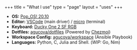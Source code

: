 +++
title = "What I use"
type = "page"
layout = "uses"
+++
- **OS:** [Pop_OS! 20.10](https://pop.system76.com/)
- **Editor:** [VSCode](https://code.visualstudio.com/) (main driver) / [micro](https://micro-editor.github.io/) (terminal)
- **Keyboard:** [Ducky One 2 SF RGB](https://www.duckychannel.com.tw/en/Ducky-One2-SF)
- **Dotfiles:** [agucova/dotfiles](https://github.com/agucova/dotfiles) (Powered by [Chezmoi](https://github.com/twpayne/chezmoi))
- **Workspace Config:** [agucova/workspace](https://github.com/agucova/workspace) (Ansible Playbook)
- **Languages:** Python, C, Julia and Shell. (*WIP:* Go, Nim)
